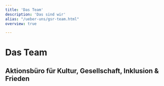 ```yaml
---
title: 'Das Team'
description: 'Das sind wir' 
alias: "/ueber-uns/gsr-team.html"
overview: true

---
```

# Das Team

## Aktionsbüro für Kultur, Gesellschaft, Inklusion & Frieden

<team></team>

